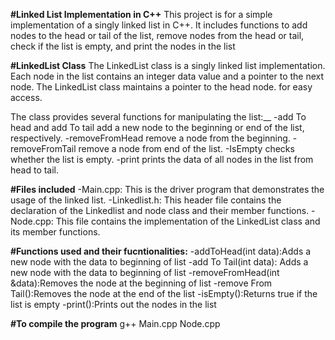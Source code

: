 **#Linked List Implementation in C++**
This project is for a simple implementation of a singly linked list in C++. It includes functions to add nodes to the head or tail of the list, remove nodes from the head or tail, check if the list is empty, and print the nodes in the list

**#LinkedList Class**
The LinkedList class is a singly linked list implementation. Each node in the list contains an integer data value and a pointer to the next node. The LinkedList class maintains a pointer to the head node. for easy access.

The class provides several functions for manipulating the list:__
-add To head and add To tail add a new node to the beginning or end of the list, respectively.
-removeFromHead remove a node from the beginning.
-removeFromTail remove a node from end of the list.
-IsEmpty checks whether the list is empty.
-print prints the data of all nodes in the list from head to tail.

**#Files included**
-Main.cpp: This is the driver program that demonstrates the usage of the linked list.
-Linkedlist.h: This header file contains the declaration of the Linkedlist and node class and their member functions.
-Node.cpp: This file contains the implementation of the LinkedList class and its member functions.
 
**#Functions used and their fucntionalities:**
-addToHead(int data):Adds a new node with the data to beginning of list
-add To Tail(int data): Adds a new node with the data to beginning of list
-removeFromHead(int &data):Removes the node at the beginning of list
-remove From Tail():Removes the node at the end of the list
-isEmpty():Returns true if the list is empty
-print():Prints out the nodes in the list

**#To compile the program**
g++ Main.cpp Node.cpp

